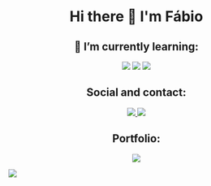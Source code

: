 <h1 align="center">
  Hi there 👋 I'm Fábio
</h1>

<h2 align="center">
  🌱 I’m currently learning:
</h2>

<!--Learning-->
<p align="center">
  <img src="https://img.shields.io/badge/HTML5-E34F26?style=for-the-badge&logo=html5&logoColor=white">
  <img src="https://img.shields.io/badge/CSS3-1572B6?style=for-the-badge&logo=css3&logoColor=white">
  <img src="https://img.shields.io/badge/JavaScript-323330?style=for-the-badge&logo=javascript&logoColor=F7DF1E">
</p>

<!--Social and contact-->
<h2 align="center">
  Social and contact:
</h2>
<p align="center">
  <a href="https://www.linkedin.com/in/fso1007/">
    <img src="https://img.shields.io/badge/fso1007-%230077B5.svg?&style=for-the-badge&logo=linkedin&logoColor=white">
  </a>
  <a href="mailto:fabio_oliveira10@live.com">
    <img src="https://img.shields.io/badge/fabio_oliveira10@live.com-0078D4?style=for-the-badge&logo=microsoft-           outlook&logoColor=white">
  </a>
</p>

<!--Portfolio and avatar-->
<h2 align="center">
  Portfolio:
</h2>
<p align="center">
  <a href="https://fso1007.github.io/my-personal-portfolio">
    <img src="https://img.shields.io/static/v1?label=Portfolio&message=F%C3%A1bio%20Oliveira&color=red">
  </a>
</p>
<a href="https://myoctocat.com/">
  <img src="https://gcdnb.pbrd.co/images/J8Ujo6OAqgib.png?o=1">
</a>




